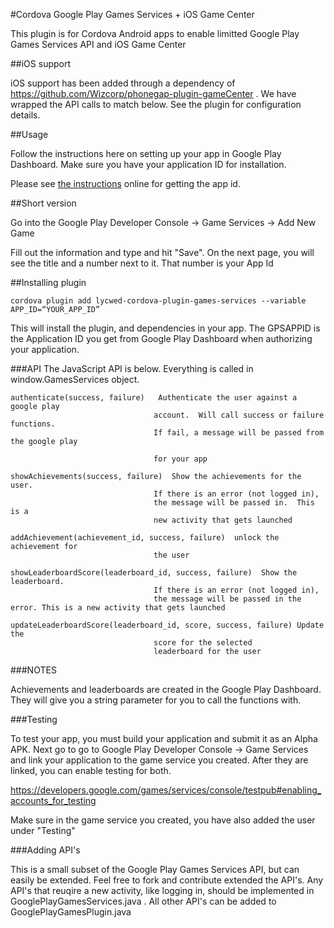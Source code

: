 #Cordova Google Play Games Services + iOS Game Center

This plugin is for Cordova Android apps to enable limitted Google Play Games Services API and iOS Game Center

##iOS support

iOS support has been added through a dependency of <a href="https://github.com/Wizcorp/phonegap-plugin-gameCenter">https://github.com/Wizcorp/phonegap-plugin-gameCenter</a> .  We have wrapped the API calls to match below.  See the plugin for configuration details.

##Usage

Follow the instructions here on setting up your app in Google Play Dashboard.  Make sure you have your application ID for installation.

Please see <a href="https://developers.google.com/games/services/console/enabling" target="_blank">the instructions</a> online for getting the app id.

##Short version

Go into the Google Play Developer Console -> Game Services -> Add New Game

Fill out the information and type and hit "Save".  On the next page, you will see the title and a number next to it.  That number is your App Id

##Installing plugin

```
cordova plugin add lycwed-cordova-plugin-games-services --variable APP_ID=“YOUR_APP_ID”
```

This will install the plugin, and dependencies in your app.  The GPSAPPID is the Application ID you get from Google Play Dashboard when authorizing your application.

###API
The JavaScript API is below. Everything is called in window.GamesServices object.

```
authenticate(success, failure)   Authenticate the user against a google play
                                account.  Will call success or failure functions.
                                If fail, a message will be passed from the google play

                                for your app

showAchievements(success, failure)  Show the achievements for the user.
                                If there is an error (not logged in),
                                the message will be passed in.  This is a
                                new activity that gets launched

addAchievement(achievement_id, success, failure)  unlock the achievement for
                                the user

showLeaderboardScore(leaderboard_id, success, failure)  Show the leaderboard.
                                If there is an error (not logged in),
                                the message will be passed in the error. This is a new activity that gets launched

updateLeaderboardScore(leaderboard_id, score, success, failure) Update the
                                score for the selected
                                leaderboard for the user

```


###NOTES

Achievements and leaderboards are created in the Google Play Dashboard.  They will give you a string parameter for you to call the functions with.


###Testing

To test your app, you must build your application and submit it as an Alpha APK.  Next go to go to Google Play Developer Console -> Game Services  and link your application to the game service you created.  After they are linked, you can enable testing for both.

https://developers.google.com/games/services/console/testpub#enabling_accounts_for_testing

Make sure in the game service you created, you have also added the user under "Testing"


###Adding API's

This is a small subset of the Google Play Games Services API, but can easily be extended.  Feel free to fork and contribute extended the API's.  Any API's that reuqire a new activity, like logging in, should be implemented in GooglePlayGamesServices.java .  All other API's can be added to GooglePlayGamesPlugin.java


